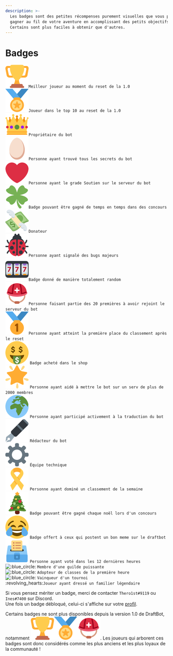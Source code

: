 ```yaml
---
description: >-
  Les badges sont des petites récompenses purement visuelles que vous pourrez
  gagner au fil de votre aventure en accomplissant des petits objectifs.
  Certains sont plus faciles à obtenir que d'autres.
---
```


# Badges

![:blue\_circle:](../.gitbook/assets/Trophy.svg)`Meilleur joueur au moment du reset de la 1.0`\
![:blue\_circle:](../.gitbook/assets/medal.svg)`Joueur dans le top 10 au reset de la 1.0`\
![:blue\_circle:](../.gitbook/assets/Crown.svg)`Propriétaire du bot`\
![:blue\_circle:](../.gitbook/assets/Egg.svg)`Personne ayant trouvé tous les secrets du bot`\
![:blue\_circle:](../.gitbook/assets/Heart.svg)`Personne ayant le grade Soutien sur le serveur du bot`\
![:blue\_circle:](<../.gitbook/assets/Four leaf clover.svg>)`Badge pouvant être gagné de temps en temps dans des concours`\
![:blue\_circle:](<../.gitbook/assets/Money with wings.svg>)`Donateur`\
![:blue\_circle:](<../.gitbook/assets/lady beetle.svg>)`Personne ayant signalé des bugs majeurs`\
![:blue\_circle:](<../.gitbook/assets/Slot machine.svg>)`Badge donné de manière totalement random`\
![:blue\_circle:](<../.gitbook/assets/Helmet with cross.svg>)`Personne faisant partie des 20 premières à avoir rejoint le serveur du bot`\
![:blue\_circle:](<../.gitbook/assets/First place medal.svg>)`Personne ayant atteint la première place du classement après le reset`\
![:blue\_circle:](<../.gitbook/assets/Money mouth.svg>) `Badge acheté dans le shop`\
![:blue\_circle:](../.gitbook/assets/Star2.svg) `Personne ayant aidé à mettre le bot sur un serv de plus de 2000 membres`\
![:blue\_circle:](<../.gitbook/assets/Earth africa.svg>) `Personne ayant participé activement à la traduction du bot`\
![:blue\_circle:](<../.gitbook/assets/Pen fountain.svg>) `Rédacteur du bot`\
![:blue\_circle:](../.gitbook/assets/Gear.svg) `Équipe technique`\
![:blue\_circle:](<../.gitbook/assets/Reminder ribbon.svg>) `Personne ayant dominé un classement de la semaine`\
![:blue\_circle:](<../.gitbook/assets/Christmas tree.svg>) `Badge pouvant être gagné chaque noël lors d'un concours`\
![:blue\_circle:](../.gitbook/assets/Joy.svg) `Badge offert à ceux qui postent un bon meme sur le draftbot`\
![:blue\_circle:](<../.gitbook/assets/Ballot box.svg>) `Personne ayant voté dans les 12 dernières heures`\
![:blue\_circle:](../.gitbook/assets/gem.png) `Membre d'une guilde puissante`\
![:blue\_circle:](../.gitbook/assets/big\_book.png) `Adopteur de classes de la première heure`\
![:blue\_circle:](../.gitbook/assets/crosses\_sword.png) `Vainqueur d'un tournoi`\
:revolving\_hearts:`Joueur ayant dressé un familier légendaire`

Si vous pensez mériter un badge, merci de contacter `Thero1st#9119` ou `Ines#7400` sur Discord.\
Une fois un badge débloqué, celui-ci s'affiche sur votre [profil](../notions-principale/profile.md).

Certains badges ne sont plus disponibles depuis la version 1.0 de DraftBot, notamment ![:blue\_circle:](../.gitbook/assets/Trophy.svg)![:blue\_circle:](../.gitbook/assets/medal.svg)![:blue\_circle:](<../.gitbook/assets/Helmet with cross.svg>). Les joueurs qui arborent ces badges sont donc considérés comme les plus anciens et les plus loyaux de la communauté !
